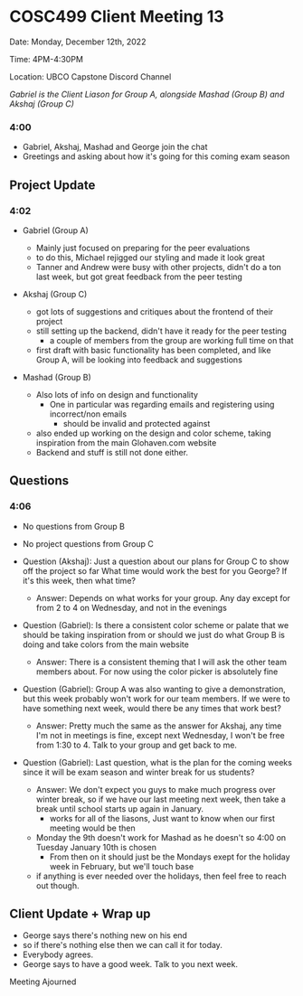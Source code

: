 # COSC499 Client Meeting 13

Date: Monday, December 12th, 2022

Time: 4PM-4:30PM

Location: UBCO Capstone Discord Channel

*Gabriel is the Client Liason for Group A, alongside Mashad (Group B) and Akshaj (Group C)*

### 4:00
- Gabriel, Akshaj, Mashad and George join the chat
- Greetings and asking about how it's going for this coming exam season

## Project Update
### 4:02

- Gabriel (Group A)
    - Mainly just focused on preparing for the peer evaluations
    - to do this, Michael rejigged our styling and made it look great
    - Tanner and Andrew were busy with other projects, didn't do a ton last week, but got great feedback from the peer testing 
- Akshaj (Group C)
  - got lots of suggestions and critiques about the frontend of their project 
  - still setting up the backend, didn't have it ready for the peer testing
      - a couple of members from the group are working full time on that
  - first draft with basic functionality has been completed, and like Group A, will be looking into feedback and suggestions

- Mashad (Group B)
  - Also lots of info on design and functionality
    - One in particular was regarding emails and registering using incorrect/non emails
        - should be invalid and protected against 
  - also ended up working on the design and color scheme, taking inspiration from the main Glohaven.com website
  - Backend and stuff is still not done either.

## Questions 
### 4:06

- No questions from Group B
- No project questions from Group C
- Question (Akshaj): Just a question about our plans for Group C to show off the project so far
                     What time would work the best for you George? If it's this week, then what time?
  - Answer: Depends on what works for your group. Any day except for from 2 to 4 on Wednesday, and not in the evenings

- Question (Gabriel): Is there a consistent color scheme or palate that we should be taking inspiration from or should we just do what Group B is doing and take colors from the main website
  - Answer: There is a consistent theming that I will ask the other team members about. For now using the color picker is absolutely fine
  
- Question (Gabriel): Group A was also wanting to give a demonstration, but this week probably won't work for our team members. If we were to have something next week, would there be any times that work best?
    - Answer: Pretty much the same as the answer for Akshaj, any time I'm not in meetings is fine, except next Wednesday, I won't be free from 1:30 to 4. Talk to your group and get back to me.

- Question (Gabriel): Last question, what is the plan for the coming weeks since it will be exam season and winter break for us students?
    - Answer: We don't expect you guys to make much progress over winter break, so if we have our last meeting next week, then take a break until school starts up again in January.
        - works for all of the liasons, Just want to know when our first meeting would be then
    - Monday the 9th doesn't work for Mashad as he doesn't so 4:00 on Tuesday January 10th is chosen
        - From then on it should just be the Mondays exept for the holiday week in February, but we'll touch base
    - if anything is ever needed over the holidays, then feel free to reach out though.

## Client Update + Wrap up
- George says there's nothing new on his end
- so if  there's nothing else then we can call it for today.
- Everybody agrees.
- George says to have a good week. Talk to you next week.
  
Meeting Ajourned

